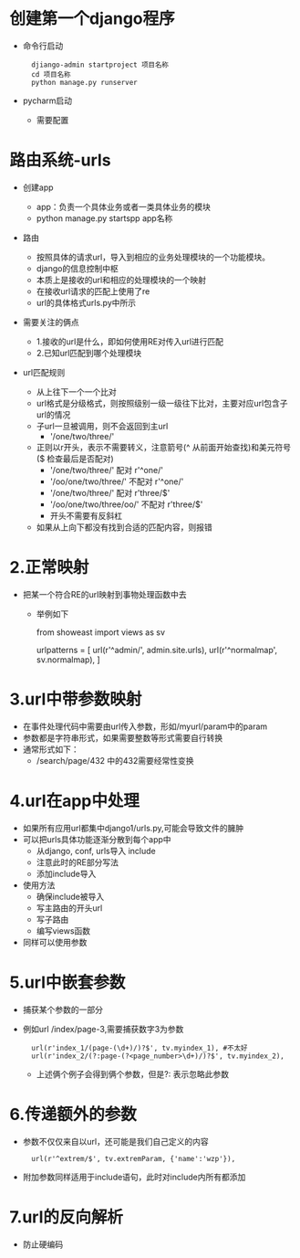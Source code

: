 # 创建第一个django程序
- 命令行启动

        djiango-admin startproject 项目名称
        cd 项目名称
        python manage.py runserver
        
- pycharm启动
    - 需要配置
    
# 路由系统-urls
- 创建app
    - app：负责一个具体业务或者一类具体业务的模块
    - python manage.py startspp app名称
- 路由
    - 按照具体的请求url，导入到相应的业务处理模块的一个功能模块。
    - django的信息控制中枢
    - 本质上是接收的url和相应的处理模块的一个映射
    - 在接收url请求的匹配上使用了re
    - url的具体格式urls.py中所示
- 需要关注的俩点
    - 1.接收的url是什么，即如何使用RE对传入url进行匹配
    - 2.已知url匹配到哪个处理模块
    
- url匹配规则
    - 从上往下一个一个比对
    - url格式是分级格式，则按照级别一级一级往下比对，主要对应url包含子url的情况
    - 子url一旦被调用，则不会返回到主url
        - '/one/two/three/'
    - 正则以r开头，表示不需要转义，注意箭号(^ 从前面开始查找)和美元符号($ 检查最后是否配对)
        - '/one/two/three/'        配对 r'^one/'
        - '/oo/one/two/three/'     不配对 r'^one/'
        - '/one/two/three/'        配对 r'three/$'
        - '/oo/one/two/three/oo/'  不配对 r'three/$'
        - 开头不需要有反斜杠
    - 如果从上向下都没有找到合适的匹配内容，则报错


# 2.正常映射
- 把某一个符合RE的url映射到事物处理函数中去
    - 举例如下
        
        from showeast import views as sv
        
        urlpatterns = [
            url(r'^admin/', admin.site.urls),
            url(r'^normalmap', sv.normalmap),
        ]    
# 3.url中带参数映射
- 在事件处理代码中需要由url传入参数，形如/myurl/param中的param
- 参数都是字符串形式，如果需要整数等形式需要自行转换
- 通常形式如下：
    - /search/page/432  中的432需要经常性变换

# 4.url在app中处理
- 如果所有应用url都集中django1/urls.py,可能会导致文件的臃肿
- 可以把urls具体功能逐渐分散到每个app中
    - 从django, conf, urls导入 include
    - 注意此时的RE部分写法
    - 添加include导入
- 使用方法
    - 确保include被导入
    - 写主路由的开头url
    - 写子路由
    - 编写views函数
- 同样可以使用参数
        
# 5.url中嵌套参数
- 捕获某个参数的一部分
- 例如url /index/page-3,需要捕获数字3为参数
        
        url(r'index_1/(page-(\d+)/)?$', tv.myindex_1), #不太好
        url(r'index_2/(?:page-(?<page_number>\d+)/)?$', tv.myindex_2), 
            
    - 上述俩个例子会得到俩个参数，但是?: 表示忽略此参数

# 6.传递额外的参数
- 参数不仅仅来自以url，还可能是我们自己定义的内容
        
        url(r'^extrem/$', tv.extremParam, {'name':'wzp'}),
        
- 附加参数同样适用于include语句，此时对include内所有都添加

# 7.url的反向解析
- 防止硬编码
    
    
    
    
    
    
    
    
    
    
    
    